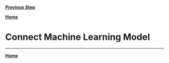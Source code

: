 [**Previous Step**](lab4-machine-learning-studio.md)

[**Home**](../README.md)

# Connect Machine Learning Model

***

[**Home**](../README.md)